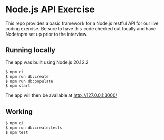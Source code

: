 # Node.js API Exercise

This repo provides a basic framework for a Node.js restful API for our live
coding exercise. Be sure to have this code checked out locally and have Node/npm
set up prior to the interview.

## Running locally

The app was built using Node.js 20.12.2

```sh
$ npm ci
$ npm run db:create
$ npm run db:populate
$ npm start
```

The app will then be available at http://127.0.0.1:3000/

## Working

```sh
$ npm ci
$ npm run db:create:tests
$ npm test
```
